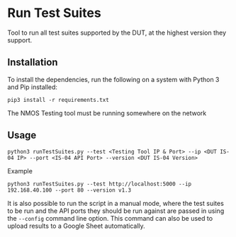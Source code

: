 # Run Test Suites

Tool to run all test suites supported by the DUT, at the highest version they support.

## Installation
To install the dependencies, run the following on a system with Python 3 and Pip installed:

```
pip3 install -r requirements.txt
```

The NMOS Testing tool must be running somewhere on the network

## Usage

```
python3 runTestSuites.py --test <Testing Tool IP & Port> --ip <DUT IS-04 IP> --port <IS-04 API Port> --version <DUT IS-04 Version>
```

Example
```
python3 runTestSuites.py --test http://localhost:5000 --ip 192.168.40.100 --port 80 --version v1.3
```

It is also possible to run the script in a manual mode, where the test suites to be run and the API ports they should be run against are passed in using the `--config` command line option.
This command can also be used to upload results to a Google Sheet automatically.
